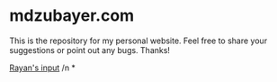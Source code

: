 # mdzubayer.com
This is the repository for my personal website. Feel free to share your suggestions or point out any bugs. Thanks!

[Rayan's input](https://www.youtube.com/) /n
*
